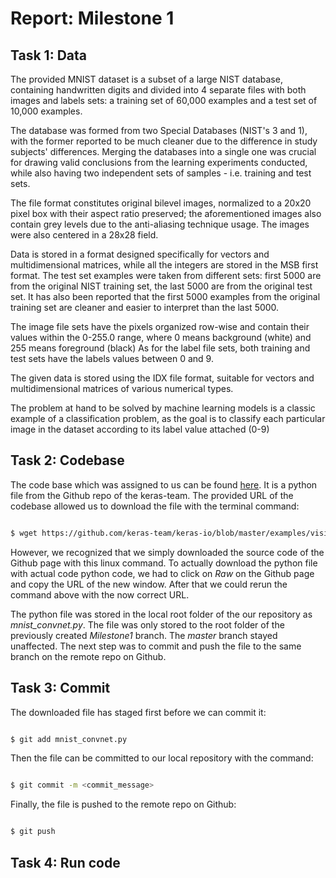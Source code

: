 # Report: Milestone 1

## Task 1: Data

The provided MNIST dataset is a subset of a large NIST database, containing handwritten digits and divided into 4 separate files with both images and labels sets:
a training set of 60,000 examples and a test set of 10,000 examples.


The database was formed from two Special Databases (NIST's 3 and 1), with the former reported to be much cleaner due to the difference in study subjects' differences.
Merging the databases into a single one was crucial for drawing valid conclusions from the learning experiments conducted,
 while also having two independent sets of samples - i.e. training and test sets.


The file format constitutes original bilevel images, normalized to a 20x20 pixel box with their aspect ratio preserved;
  the aforementioned images also contain grey levels due to the anti-aliasing technique usage. The images were also centered in a 28x28 field.

Data is stored in a format designed specifically for vectors and multidimensional matrices, while all the integers are stored in the MSB first format.
  The test set examples were taken from different sets: first 5000 are from the original NIST training set, the last 5000 are from the original test set.
  It has also been reported that the first 5000 examples from the original training set are cleaner and easier to interpret than the last 5000.

The image file sets have the pixels organized row-wise and contain their values within the 0-255.0 range,
  where 0 means background (white) and 255 means foreground (black)
  As for the label file sets, both training and test sets have the labels values between 0 and 9.


The given data is stored using the IDX file format, suitable for vectors and multidimensional matrices of various numerical types.

The problem at hand to be solved by machine learning models is a classic example of a classification problem,
 as the goal is to classify each particular image in the dataset according to its label value attached (0-9)

## Task 2: Codebase

The code base which was assigned to us can be found [here](https://github.com/keras-team/keras-io/blob/master/examples/vision/mnist_convnet.py). It is a python file from the Github repo of the keras-team. The provided URL of the codebase allowed us to download the file with the terminal command:

```sh

$ wget https://github.com/keras-team/keras-io/blob/master/examples/vision/mnist_convnet.py

```

However, we recognized that we simply downloaded the source code of the Github page with this linux command. To actually download the python file with actual code python code, we had to click on *Raw* on the Github page and copy the URL of the new window. After that we could rerun the command above with the now correct URL.

The python file was stored in the local root folder of the our repository as *mnist_convnet.py*. The file was only stored to the root folder of the previously created *Milestone1* branch. The *master* branch stayed unaffected. The next step was to commit and push the file to the same branch on the remote repo on Github.

## Task 3: Commit

The downloaded file has staged first before we can commit it:

```sh

$ git add mnist_convnet.py

```

Then the file can be committed to our local repository with the command:

```sh

$ git commit -m <commit_message>

```

Finally, the file is pushed to the remote repo on Github:

```sh

$ git push

```

## Task 4: Run code
